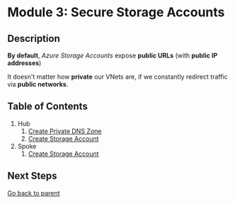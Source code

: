 # Module 3: Secure Storage Accounts

## Description

**By default**, _Azure Storage Accounts_ expose **public URLs** (with **public IP addresses**)

It doesn't matter how **private** our VNets are, if we constantly redirect traffic via **public networks**.

## Table of Contents

1. Hub
   1. [Create Private DNS Zone](hub/dnsz.md)
   1. [Create Storage Account](hub/st.md)
1. Spoke
   1. [Create Storage Account](spoke/st.md)

## Next Steps

[Go back to parent](../README.md)
